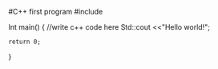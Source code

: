 #C++ first program 
#include <iostream>

Int main() {
    //write c++ code here
    Std::cout <<"Hello world!";

    return 0;
}

